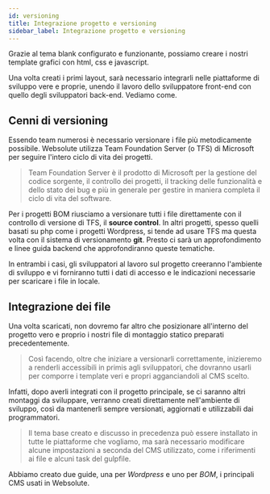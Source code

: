 ```yaml
---
id: versioning
title: Integrazione progetto e versioning
sidebar_label: Integrazione progetto e versioning
---
```


Grazie al tema blank configurato e funzionante, possiamo creare i nostri template grafici con html, css e javascript. 

Una volta creati i primi layout, sarà necessario integrarli nelle piattaforme di sviluppo vere e proprie, unendo il lavoro dello sviluppatore front-end con quello degli sviluppatori back-end. Vediamo come.

## Cenni di versioning

Essendo team numerosi è necessario versionare i file più metodicamente possibile. Websolute utilizza Team Foundation Server (o TFS) di Microsoft per seguire l'intero ciclo di vita dei progetti.

>Team Foundation Server è il prodotto di Microsoft per la gestione del codice sorgente, il controllo dei progetti, il tracking delle funzionalità e dello stato dei bug e più in generale per gestire in maniera completa il ciclo di vita del software.

Per i progetti BOM riusciamo a versionare tutti i file direttamente con il controllo di versione di TFS, il __source control__. In altri progetti, spesso quelli basati su php come i progetti Wordpress, si tende ad usare TFS ma questa volta con il sistema di versionamento __git__. Presto ci sarà un approfondimento e linee guida backend che approfondiranno queste tematiche. 

In entrambi i casi, gli sviluppatori al lavoro sul progetto creeranno l'ambiente di sviluppo e vi forniranno tutti i dati di accesso e le indicazioni necessarie per scaricare i file in locale.  

## Integrazione dei file

Una volta scaricati, non dovremo far altro che posizionare all'interno del progetto vero e proprio i nostri file di montaggio statico preparati precedentemente. 

>Così facendo, oltre che iniziare a versionarli correttamente, inizieremo a renderli accessibili in primis agli sviluppatori, che dovranno usarli per comporre i template veri e propri agganciandoli al CMS scelto. 

Infatti, dopo averli integrati con il progetto principale, se ci saranno altri montaggi da sviluppare, verranno creati direttamente nell'ambiente di sviluppo, così da mantenerli sempre versionati, aggiornati e utilizzabili dai programmatori. 

>Il tema base creato e discusso in precedenza può essere installato in tutte le piattaforme che vogliamo, ma sarà necessario modificare alcune impostazioni a seconda del CMS utilizzato, come i riferimenti ai file e alcuni task del gulpfile. 

Abbiamo creato due guide, una per *Wordpress* e uno per *BOM*, i principali CMS usati in Websolute.
